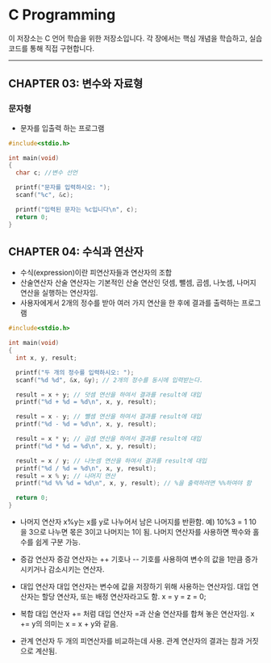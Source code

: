 #  C Programming

이 저장소는 C 언어 학습을 위한 저장소입니다. 각 장에서는 핵심 개념을 학습하고, 실습 코드를 통해 직접 구현합니다.

---

##  CHAPTER 03: 변수와 자료형 

### 문자형
- 문자를 입출력 하는 프로그램
```C
#include<stdio.h>

int main(void)
{
  char c; //변수 선언

  printf("문자를 입력하시오: ");
  scanf("%c", &c);

  printf("입력된 문자는 %c입니다\n", c);
  return 0;
}
```
##  CHAPTER 04: 수식과 연산자 

- 수식(expression)이란 피연산자들과 연산자의 조합
- 산술연산자
  산술 연산자는 기본적인 산술 연산인 덧셈, 뺄셈, 곱셈, 나눗셈, 나머지 연산을 실행하는 연산자임.
- 사용자에게서 2개의 정수를 받아 여러 가지 연산을 한 후에 결과를 출력하는 프로그램
```c
#include<stdio.h>

int main(void)
{
  int x, y, result;

  printf("두 개의 정수를 입력하시오: ");
  scanf("%d %d", &x, &y); // 2개의 정수를 동시에 입력받는다.

  result = x + y; // 덧셈 연산을 하여서 결과를 result에 대입
  printf("%d + %d = %d\n", x, y, result);

  result = x - y; // 뺄셈 연산을 하여서 결과를 result에 대입
  printf("%d - %d = %d\n", x, y, result);

  result = x * y; // 곱셈 연산을 하여서 결과를 result에 대입
  printf("%d * %d = %d\n", x, y, result);

  result = x / y; // 나눗셈 연산을 하여서 결과를 result에 대입
  printf("%d / %d = %d\n", x, y, result);
  result = x % y; // 나머지 연산
  printf("%d %% %d = %d\n", x, y, result); // %을 출력하려면 %%하여야 함

  return 0;
}
```
- 나머지 연산자
  x%y는 x를 y로 나누어서 남은 나머지를 반환함.
  예) 10%3 = 1 10을 3으로 나누면 몫은 3이고 나머지는 1이 됨.
  나머지 연산자를 사용하면 짝수와 홀수를 쉽게 구분 가능.
  
- 증감 연산자
  증감 연산자는 ++ 기호나 -- 기호를 사용하여 변수의 값을 1만큼 증가시키거나 감소시키는 연산자.

- 대입 연산자
  대입 연산자는 변수에 값을 저장하기 위해 사용하는 연산자임.
  대입 연산자는 할당 연산자, 또는 배정 연산자라고도 함.
  x = y = z = 0;

- 복합 대입 연산자
  += 처럼 대입 연산자 =과 산술 연산자를 합쳐 놓은 연산자임.
  x += y의 의미는 x = x + y와 같음.

- 관계 연산자
  두 개의 피연산자를 비교하는데 사용.
  관계 연산자의 결과는 참과 거짓으로 계산됨. 
